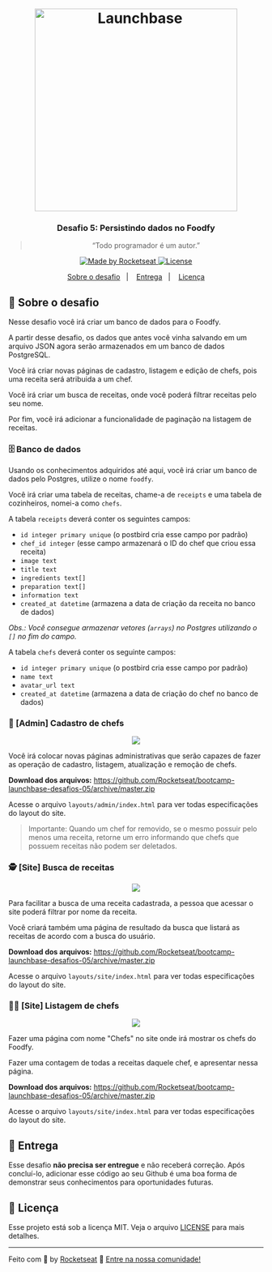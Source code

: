 <h1 align="center">
    <img alt="Launchbase" src="https://storage.googleapis.com/golden-wind/bootcamp-launchbase/logo.png" width="400px" />
</h1>

<h3 align="center">
  Desafio 5: Persistindo dados no Foodfy
</h3>

<blockquote align="center">“Todo programador é um autor.”</blockquote>

<p align="center">

  <a href="https://rocketseat.com.br">
    <img alt="Made by Rocketseat" src="https://img.shields.io/badge/made%20by-Rocketseat-%23F8952D">
  </a>

  <a href="LICENSE" >
    <img alt="License" src="https://img.shields.io/badge/license-MIT-%23F8952D">
  </a>

</p>

<p align="center">
  <a href="#rocket-sobre-o-desafio">Sobre o desafio</a>&nbsp;&nbsp;&nbsp;|&nbsp;&nbsp;&nbsp;
  <a href="#calendar-entrega">Entrega</a>&nbsp;&nbsp;&nbsp;|&nbsp;&nbsp;&nbsp;
  <a href="#memo-licença">Licença</a>
</p>

## :rocket: Sobre o desafio

Nesse desafio você irá criar um banco de dados para o Foodfy.

A partir desse desafio, os dados que antes você vinha salvando em um arquivo JSON agora serão armazenados em um banco de dados PostgreSQL.

Você irá criar novas páginas de cadastro, listagem e edição de chefs, pois uma receita será atribuida a um chef.

Você irá criar um busca de receitas, onde você poderá filtrar receitas pelo seu nome.

Por fim, você irá adicionar a funcionalidade de paginação na listagem de receitas.

### :file_cabinet: Banco de dados

Usando os conhecimentos adquiridos até aqui, você irá criar um banco de dados pelo Postgres, utilize o nome `foodfy`.

Você irá criar uma tabela de receitas, chame-a de `receipts` e uma tabela de cozinheiros, nomei-a como `chefs`.

A tabela `receipts` deverá conter os seguintes campos:

- `id integer primary unique` (o postbird cria esse campo por padrão)
- `chef_id integer` (esse campo armazenará o ID do chef que criou essa receita)
- `image text`
- `title text`
- `ingredients text[]`
- `preparation text[]`
- `information text`
- `created_at datetime` (armazena a data de criação da receita no banco de dados)

_Obs.: Você consegue armazenar vetores (`arrays`) no Postgres utilizando o `[]` no fim do campo._

A tabela `chefs` deverá conter os seguinte campos:

- `id integer primary unique` (o postbird cria esse campo por padrão)
- `name text`
- `avatar_url text`
- `created_at datetime` (armazena a data de criação do chef no banco de dados)

### :fork_and_knife: [Admin] Cadastro de chefs

<div align="center">
   <img src="https://rocketseat-cdn.s3-sa-east-1.amazonaws.com/launchbase/mockup-cadastro-chefs.png" />
</div>

Você irá colocar novas páginas administrativas que serão capazes de fazer as operação de cadastro, listagem, atualização e remoção de chefs.

**Download dos arquivos:** https://github.com/Rocketseat/bootcamp-launchbase-desafios-05/archive/master.zip

Acesse o arquivo `layouts/admin/index.html` para ver todas especificações do layout do site.

> Importante: Quando um chef for removido, se o mesmo possuir pelo menos uma receita, retorne um erro informando que chefs que possuem receitas não podem ser deletados.

### :detective: [Site] Busca de receitas

<div align="center">
   <img src="https://rocketseat-cdn.s3-sa-east-1.amazonaws.com/launchbase/mockup-busca.png" />
</div>

Para facilitar a busca de uma receita cadastrada, a pessoa que acessar o site poderá filtrar por nome da receita.

Você criará também uma página de resultado da busca que listará as receitas de acordo com a busca do usuário.

**Download dos arquivos:** https://github.com/Rocketseat/bootcamp-launchbase-desafios-05/archive/master.zip

Acesse o arquivo `layouts/site/index.html` para ver todas especificações do layout do site.

### :woman_cook: [Site] Listagem de chefs

<div align="center">
   <img src="https://rocketseat-cdn.s3-sa-east-1.amazonaws.com/launchbase/mockup-chefs.png" />
</div>

Fazer uma página com nome "Chefs" no site onde irá mostrar os chefs do Foodfy.

Fazer uma contagem de todas a receitas daquele chef, e apresentar nessa página.

**Download dos arquivos:** https://github.com/Rocketseat/bootcamp-launchbase-desafios-05/archive/master.zip

Acesse o arquivo `layouts/site/index.html` para ver todas especificações do layout do site.

## :calendar: Entrega

Esse desafio **não precisa ser entregue** e não receberá correção. Após concluí-lo, adicionar esse código ao seu Github é uma boa forma de demonstrar seus conhecimentos para oportunidades futuras.

## :memo: Licença

Esse projeto está sob a licença MIT. Veja o arquivo [LICENSE](https://github.com/Rocketseat/bootcamp-launchbase-desafios-05/blob/master/LICENSE) para mais detalhes.

---

Feito com :purple_heart: by [Rocketseat](https://rocketseat.com.br) :wave: [Entre na nossa comunidade!](https://discordapp.com/invite/gCRAFhc)
